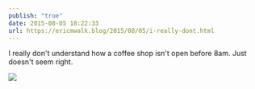 ```yaml
---
publish: "true"
date: 2015-08-05 18:22:33
url: https://ericmwalk.blog/2015/08/05/i-really-dont.html
---
```


I really don't understand how a coffee shop isn't open before 8am. Just doesn't seem right.

![](https://ericmwalk.blog/uploads/2022/c3ed1e6879.jpg)
